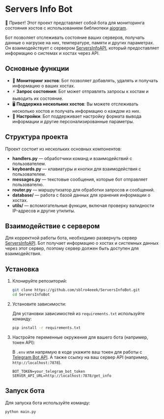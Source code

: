 # Servers Info Bot

👋 Привет! Этот проект представляет собой бота для мониторинга состояния хостов с использованием библиотеки [aiogram](https://github.com/aiogram/aiogram).

Бот позволяет отслеживать состояние ваших серверов, получать данные о нагрузке на них, температуре, памяти и других параметрах. Он взаимодействует с сервером [ServersInfoAPI](https://github.com/sblro4eeek/ServerInfoAPI/tree/master), который предоставляет информацию о системах и хостах через API.

## Основные функции

- 📡 **Мониторинг хостов**: Бот позволяет добавлять, удалять и получать информацию о ваших хостах.
- ⚡️ **Запрос состояния**: Бот может отправлять запросы к хостам и выводить их состояние.
- 🖥 **Поддержка нескольких хостов**: Вы можете отслеживать несколько хостов и получать информацию о каждом из них.
- 🔧 **Настройки**: Бот поддерживает настройку формата вывода информации и другие персонализированные параметры.

## Структура проекта

Проект состоит из нескольких основных компонентов:

- **handlers.py** — обработчики команд и взаимодействий с пользователем.
- **keyboards.py** — клавиатуры и кнопки для взаимодействия с пользователем.
- **messages.py** — текстовые сообщения, которые бот отправляет пользователю.
- **router.py** — маршрутизатор для обработки запросов и сообщений.
- **database/** — работа с базой данных для хранения информации о хостах.
- **utils/** — вспомогательные функции, включая проверку валидности IP-адресов и другие утилиты.

## Взаимодействие с сервером

Для корректной работы бота, необходимо развернуть сервер [ServersInfoAPI](https://github.com/sblro4eeek/ServerInfoAPI/tree/master). Бот получает информацию о хостах и системных данных через этот сервер, поэтому сервер должен быть доступен для взаимодействия.

## Установка

1. Клонируйте репозиторий:

    ```bash
    git clone https://github.com/sblro4eeek/ServersInfoBot.git
    cd ServersInfoBot
    ```

2. Установите зависимости:

    Для установки зависимостей из `requirements.txt` используйте команду:

    ```bash
    pip install -r requirements.txt
    ```

3. Настройте переменные окружения для вашего бота (например, токен API):

    В `.env` или напрямую в коде укажите ваш токен для работы с [Telegram Bot API](https://core.telegram.org/bots#botfather). А также ссылку на ваш сервер API (например, `http://localhost:7878`).

    ```env
    BOT_TOKEN=your_telegram_bot_token
    SERVER_API_URL=http://localhost:7878/get_info
    ```

## Запуск бота

Для запуска бота используйте команду:

```bash
python main.py
